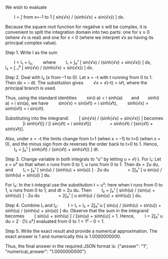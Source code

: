 We wish to evaluate

  I = ∫ from x=–1 to 1 [ sin(√x) / (sinh(√x) + sin(√x)) ] dx.

Because the square root function for negative x will be complex, it is convenient to split the integration domain into two parts: one for x ≥ 0 (where √x is real) and one for x < 0 (where we interpret √x as having its principal complex value).

Step 1. Write I as the sum

  I = I₁ + I₂,   where
  I₁ = ∫₀¹ [ sin(√x) / (sinh(√x) + sin(√x)) ] dx,
  I₂ = ∫₋₁⁰ [ sin(√x) / (sinh(√x) + sin(√x)) ] dx.

Step 2. Deal with I₂ (x from –1 to 0).
Let x = –t with t running from 0 to 1. Then dx = – dt. The substitution gives
  √x = √(–t) = i√t,
where the principal branch is used.

Thus, using the standard identities
  sin(i a) = i sinh(a)  and  sinh(i a) = i sin(a),
we have
  sin(√x) = sin(i√t) = i sinh(√t),
  sinh(√x) = sinh(i√t) = i sin(√t).

Substituting into the integrand:
  [ sin(√x) / (sinh(√x) + sin(√x)) ] becomes
    [i sinh(√t)] / [i sin(√t) + i sinh(√t)]
    = sinh(√t) / [sin(√t) + sinh(√t)].

Also, under x = –t the limits change from t=1 (when x = –1) to t=0 (when x = 0), and the minus sign from dx reverses the order back to t=0 to 1. Hence,
  I₂ = ∫₀¹ [ sinh(√t) / (sin(√t) + sinh(√t)) ] dt.

Step 3. Change variable in both integrals to “u” by letting u = √(·).
For I₁: Let x = u² so that when x runs from 0 to 1, u runs from 0 to 1. Then dx = 2u du, and
  I₁ = ∫₀¹ [ sin(u) / (sinh(u) + sin(u)) ] · 2u du
    = 2∫₀¹ [ u sin(u) / (sinh(u) + sin(u)) ] du.

For I₂: In the t-integral use the substitution t = u²; here when t runs from 0 to 1, u runs from 0 to 1, and dt = 2u du. Then
  I₂ = ∫₀¹ [ sinh(u) / (sin(u) + sinh(u)) ] · 2u du
    = 2∫₀¹ [ u sinh(u) / (sin(u) + sinh(u)) ] du.

Step 4. Combine I₁ and I₂:
  I = I₁ + I₂ = 2∫₀¹ u [ sin(u) / (sinh(u) + sin(u)) + sinh(u) / (sinh(u) + sin(u)) ] du.
Observe that the sum in the integrand becomes
  [ sin(u) + sinh(u) ] / [sin(u) + sinh(u)] = 1.
Hence,
  I = 2∫₀¹ u du = 2 · [½ u²] evaluated from 0 to 1 = 1² – 0 = 1.

Step 5. Write the exact result and provide a numerical approximation.
The exact answer is 1 and numerically this is 1.0000000000.

Thus, the final answer in the required JSON format is:
{"answer": "$1$", "numerical_answer": "1.0000000000"}